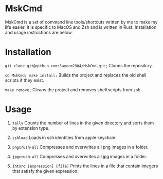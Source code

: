 # MskCmd

MskCmd is a set of command line tools/shortcuts written by me to make my life easier. It is specific to MacOS and Zsh and is written in Rust. Installation and usage instructions are below.

# Installation

`git clone git@github.com:Sayeem2004/MskCmd.git;` Clones the repository.

`cd MskCmd; make install;` Builds the project and replaces the old shell scripts if they exist.

`make remove;` Cleans the project and removes shell scripts from zsh.

# Usage

1. `tally` Counts the number of lines in the given directory and sorts them by extension type.

2. `sshload` Loads in ssh identities from apple keychain.

3. `pngcrush-all` Compresses and overwrites all png images in a folder.

4. `jpgcrush-all` Compresses and overwrites all jpg images in a folder.

5. `intsrc [expression] [file]` Prints the lines in a file that contain integers that satisfy the given expression.
